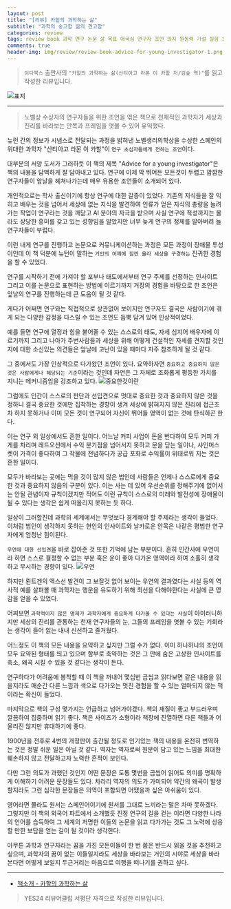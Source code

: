 ```yaml
---  
layout: post  
title: "[리뷰] 카할의 과학하는 삶"  
subtitle: "과학의 숭고함 삶의 견고함"  
categories: review  
tags: review book 과학 연구 논문 삶 목표 애국심 연구자 조언 의지 원동력 가설 실험 초심자 의심 독창성 외국어  
comments: true  
header-img: img/review/review-book-advice-for-young-investigator-1.png
---  
```

  
> `이다북스` 출판사의 `"카할의 과학하는 삶(산티아고 라몬 이 카할 저/김숲 역)"`를 읽고 작성한 리뷰입니다.  

![표지](https://telegeam.github.io/assets/img/review/review-book-advice-for-young-investigator-1.png)  

---

> 노벨상 수상자의 연구자들을 위한 조언을 엮은 책으로 천재적인 과학자가 세상과 진리를 바라보는 안목과 프레임을 엿볼 수 있어 유익했다.

뉴런 간의 정보가 시냅스로 전달되는 과정을 밝혀낸 노벨생리의학상을 수상한 스페인의 위대한 과학자 "산티아고 라몬 이 카할"이 `연구 초심자들에게 전하는 조언`이다. 

대부분의 서양 도서가 그러하듯 이 책의 제목 "Advice for a young investigator"은 책의 내용을 담백하게 잘 담아내고 있다. 연구에 이제 막 뛰어든 모든것이 두렵고 깜깜한 연구자들이 앞날을 헤쳐나가는데 매우 유용한 조언들이 소개되어 있다. 

개인적으로는 학사 출신이기에 항상 연구에 대한 갈증이 있었다. 기존의 지식들을 잘 익히고 배우는 것을 넘어서 세상에 없는 지식을 발견하여 인류가 얻은 지식의 총량을 늘려가는 작업이 연구라는 것을 깨닫고 AI 분야의 자극을 받으며 사실 연구에 적성까지는 몰라도 상당한 흥미를 갖고 있는 성향임을 알았지만 너무 늦게 연구의 정체를 알아버려 늘 연구자들이 부럽다.

이런 내게 연구를 진행하고 논문으로 커뮤니케이션하는 과정은 모든 과정이 장애물 투성이인데 이 책 덕분에 뉴턴이 말하는 `거인의 어꺠에 잠깐 올라 세상을 구경하는` 진귀한 경험을 할 수 있었다. 

연구를 시작하기 전에 가져야 할 포부나 태도에서부터 연구 주제를 선정하는 인사이트 그리고 이를 논문으로 표현하는 방법에 이르기까지 거장의 경험을 바탕으로 한 조언은 앞날의 연구를 진행하는데 큰 도움이 될 것 같다. 

게다가 어쩌면 연구와는 직접적으로 상관없어 보이지만 연구자도 결국은 사람이기에 겪게 되는 다양한 감정을 다스릴 수 있는 조언도 듬뿍 담겨 있어 인상적이었다. 

예를 들면 연구에 열정과 힘을 불어줄 수 있는 스스로의 태도, 자세 심지어 배우자에 이르기까지 그리고 나아가 주변사람들과 세상을 위해 어떻게 건설적인 자세를 견지할 것인지에 대한 소신있는 의견들은 앞날에 고난이 있을 때마다 자주 참조하게 될 것 같다. 

그 중에서도 가장 인상적으로 다가왔던 조언이 있다. 요약하자면 `중요하고 중요하지 않은 것은 사람에게나 해당되는 기준`이라는 것인데 자연은 그 자체로 조화롭게 평등한 가치를 지니는 메커니즘임을 강조하고 있다.
![중요한것이란](https://telegeam.github.io/assets/img/review/review-book-advice-for-young-investigator-2.png)  

그럼에도 인간이 스스로의 판단과 선입견으로 멋대로 중요한 것과 중요하지 않은 것을 정하니 결국 중요한 것에만 집착하는 경향이 생겨 세상에 밝혀지지 않은 진리에 접근조차 하지 못하거나 이미 모든 것이 연구되어 자신이 뛰어들 영역이 없는 것에 탄식하곤 한다.

이는 연구 외 일상에서도 흔한 일이다. 어느날 커피 사업이 돈을 번다하여 모두 커피 가게를 차리며 레드오션에서 수익 분기점을 넘어서지 못하고 문을 닫는 일이나, 샤인머스켓이 가격이 좋다하여 그 작물에 전념하다가 공급 포화로 수익률이 위태로워 지는 것은 흔한 일이다. 

모두가 바라보는 곳에는 먹을 것이 많지 않은 법인데 사람들은 언제나 스스로에게 중요한 것과 중요하지 않음의 구분이 있다. 이는 사는 데 있어 우선순위를 정해주기에 없어서는 안될 관념이자 규칙이겠지만 적어도 이런 규칙이 스스로의 미래와 발전성에 장애물이 될 수 있다는 생각은 쉽게 떠올리지 못하는 듯 하다. 

일상이 그러할진데 과학의 세계에서는 무엇보다 경계해야 할 주제라는 생각이 들었다. 이처럼 범인이 생각하지 못하는 현인의 인사이트와 날카로운 안목은 나같은 평범한 연구자에게 엄청난 힘이된다. 

`우연에 대한 선입견`을 바로 잡아준 것 또한 기억에 남는 부분이다. 흔히 인간사에 우연이라 하면 스스로 결정할 수 없는 부분 혹은 운이 좋아 다가온 영역이라 하여 소홀히 생각하고 무시하는 경향이 있다.
![우연](https://telegeam.github.io/assets/img/review/review-book-advice-for-young-investigator-3.png)  

하지만 뢴트겐의 엑스선 발견이 그 보잘것 없어 보이는 우연의 결과였다는 사실 등의 역사적 예를 살펴볼 때 과학자는 행운을 유도하기 위해 최선을 다해야한다는 사실에 큰 영감을 얻을 수 있었다. 

어찌보면 `과학적이지 않은 명제가 과학자에게 중요하게 다가올 수 있다는 사실`이 아이러니하지만 세상의 진리를 관통하는 천재 연구자들의 눈, 그들의 프레임을 엿볼 수 있는 기회라는 생각이 들어 읽는 내내 신선하고 즐거웠다. 

어느정도 이 책의 모든 내용을 요약하고 싶지만 그럴 수가 없다. 이미 하나하나의 조언이 모두 요약된 형태를 띄고 있으며 함부로 축약하는 것은 그 안에 숨은 고상한 인사이트를 축소, 왜곡 시킬 수 있을 것 같다는 생각이 든다.

연구하다가 어려움에 봉착할 때 이 책을 꺼내어 몇십번 곱씹고 읽다보면 같은 내용을 읽을지라도 매순간 다른 느낌과 색으로 다가오는 멋진 경험을 할 수 있는 얼마되지 않는 책이라는 확신이 들었다. 

마지막으로 책의 구성 몇가지는 언급하고 넘어가야겠다. 책의 재질이 좋고 부드러우며 깔끔하여 집중하며 읽기 좋다. 책은 사이즈가 소형이라 책장에 진열하면 다른 책들과 어울리진 않지만 휴대하기에 좋다.

1900년을 전후로 4번의 개정판이 출간될 정도로 인기있는 책의 내용을 온전히 번역하는 것은 정말 쉬운 일은 아닐 것 같다. 역자는 역자로써 원문이 담고 있는 느낌을 최대한 훼손하지 않고 전달하고자 노력한 흔적이 보인다.

다만 그런 의도가 과했던 것인지 어떤 문장은 도통 몇번을 곱씹어 읽어도 의미를 명확하게 이해하기 어려운 문장들도 있다. 차라리 역자의 의도가 가미되어 약간의 왜곡이 발생할지라도 그런 심각한 문장들은 의역이 포함되면 어땠을까 싶은 아쉬움이 있다.

영어라면 몰라도 원서는 스페인어이기에 원서를 그대로 느끼라는 말은 차마 못하겠다. 그렇지만 이 책의 외국어 파트에서 소개했듯 진정 연구의 길을 걷는 이라면 다양한 나라의 언어를 습득하여 그 세계의 저명한 이들의 논문을 읽고 다가가는 것도 그 노력에 상응할 만한 보답을 얻는 길이 될 것이라 생각한다. 

아무튼 과학과 연구자라는 꿈을 가진 모든이들이 한 번 쯤은 반드시 읽을 것을 추천하고 싶으며, 과학자의 꿈이 없는 이들일지라도 세상을 바라보는 거인의 시야로 세상을 바라본다면 어떻게 보일지 두근거리는 마음으로 여행을 떠나기를 권하고 싶다.

---

* [책소개 - 카할의 과학하는 삶](http://www.yes24.com/Product/Goods/117651258)

> YES24 리뷰어클럽 서평단 자격으로 작성한 리뷰입니다.